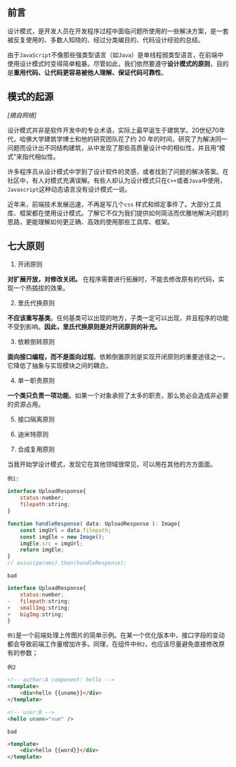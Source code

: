 

## 前言
设计模式，是开发人员在开发程序过程中面临问题所使用的一些解决方案，是一套被反复使用的、多数人知晓的、经过分类编目的、代码设计经验的总结。

由于` JavaScript `不像那些强类型语言（如` Java `）是单线程弱类型语言，在前端中使用设计模式时变得简单粗暴。尽管如此，我们依然要遵守**设计模式的原则**，目的是**重用代码、让代码更容易被他人理解、保证代码可靠性**。

## 模式的起源
*[摘自网络]*

设计模式并非是软件开发中的专业术语，实际上最早诞生于建筑学。20世纪70年 代，哈佛大学建筑学博士和他的研究团队花了约 20 年的时间，研究了为解决同一问题而设计出不同结构建筑，从中发现了那些高质量设计中的相似性，并且用“模式”来指代相似性。

许多程序员从设计模式中学到了设计软件的灵感，或者找到了问题的解决答案。在社区中，有人对模式充满误解。有些人却认为设计模式只在`C++`或者`Java`中使用，`Javascript`这种动态语言没有设计模式一说。

近年来，前端技术发展迅速，不再是写几个`css` 样式和绑定事件了。大部分工具库、框架都在使用设计模式。了解它不仅为我们提供如何简洁而优雅地解决问题的思路，更能理解如何更正确、高效的使用那些工具库、框架。


## 七大原则

1.  开闭原则

**对扩展开放，对修改关闭。** 在程序需要进行拓展时，不能去修改原有的代码，实现一个热插拔的效果。

2.  里氏代换原则

**不应该重写基类**。任何基类可以出现的地方，子类一定可以出现，并且程序的功能不受到影响。**因此，里氏代换原则是对开闭原则的补充。**

3.  依赖倒转原则

**面向接口编程，而不是面向过程**。依赖倒置原则是实现开闭原则的重要途径之一，它降低了抽象与实现模块之间的耦合。

4.  单一职责原则

**一个类只负责一项功能**。如果一个对象承担了太多的职责，那么势必会造成非必要的资源占用。


5.  接口隔离原则

6.  迪米特原则

7.  合成复用原则


当我开始学设计模式，发现它在其他领域很常见，可以用在其他的方方面面。

`例1:`
``` js
interface UploadResponse{
    status:number;
    filepath:string;
}

function handleResponse( data: UploadResponse ): Image{
    const imgUrl = data.filepath;
    const imgEle = new Image();
    imgEle.src = imgUrl;
    return imgEle;
}
// axios(params).then(handleResponse);
```

`bad` 
``` js {3,4,5}
interface UploadResponse{
    status:number;
-   filepath:string;
+   smallImg:string;
+   bigImg:string;
}
```

`例1`是一个前端处理上传图片的简单示例。在某一个优化版本中，接口字段的变动都会导致前端工作量增加许多。同理，在组件中`例2`，也应该尽量避免直接修改原有的参数；

`例2`

``` html
<!-- author:A component: hello -->
<template>
    <div>hello {{uname}}</div>
</template>

<!-- user:B -->
<hello uname="vue" />
```

`bad`

``` html {2}
<template>
    <div>hello {{word}}</div>
</template>
```